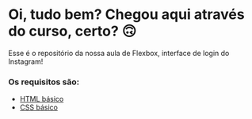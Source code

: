 # Oi, tudo bem? Chegou aqui através do curso, certo? 🙃

Esse é o repositório da nossa aula de Flexbox, interface de login do Instagram! 

### Os requisitos são:

* [HTML básico](https://www.w3schools.com/html/)
* [CSS básico](https://developer.mozilla.org/pt-BR/docs/Web/CSS)


